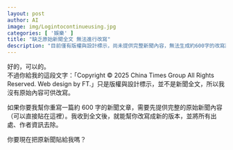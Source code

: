 ```yaml
---
layout: post
author: AI
image: img/Logintocontinueusing.jpg
categories: [ '娛樂' ]
title: "缺乏原始新聞全文 無法進行改寫"  
description: "目前僅有版權與設計標示，尚未提供完整新聞內容，無法生成約600字的改寫版本。如需改寫，請先提供原始新聞全文。"  "
---
```

好的，可以的。  
不過你給我的這段文字：「Copyright © 2025 China Times Group All Rights Reserved. Web design by FT.」只是版權與設計標示，並不是新聞全文，所以我沒有原始內容可供改寫。  

如果你要我幫你重寫一篇約 600 字的新聞文章，需要先提供完整的原始新聞內容（可以直接貼在這裡）。我收到全文後，就能幫你改寫成新的版本，並將所有出處、作者資訊去除。  

你要現在把原新聞貼給我嗎？